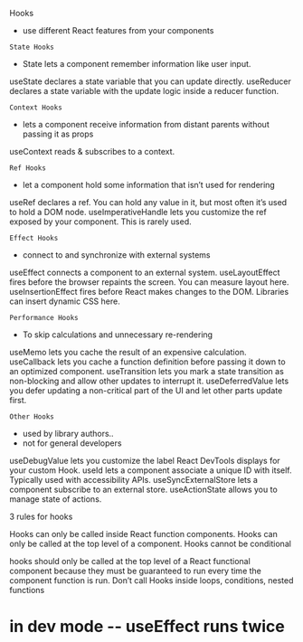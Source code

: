 Hooks
- use different React features from your components
<!------------------------------------------------------------------------------------>
`State Hooks` 
- State lets a component remember information like user input.

useState            declares a state variable that you can update directly.
useReducer          declares a state variable with the update logic inside a reducer function.
<!------------------------------------------------------------------------------------>

`Context Hooks`
- lets a component receive information from distant parents without passing it as props

useContext          reads & subscribes to a context.
<!------------------------------------------------------------------------------------>

`Ref Hooks`
- let a component hold some information that isn’t used for rendering

useRef                  declares a ref. You can hold any value in it, but most often it’s used to hold a DOM node.
useImperativeHandle     lets you customize the ref exposed by your component. This is rarely used.
<!------------------------------------------------------------------------------------>

`Effect Hooks`
- connect to and synchronize with external systems

useEffect           connects a component to an external system.
useLayoutEffect     fires before the browser repaints the screen. You can measure layout here.
useInsertionEffect  fires before React makes changes to the DOM. Libraries can insert dynamic CSS here.
<!------------------------------------------------------------------------------------>

`Performance Hooks`
- To skip calculations and unnecessary re-rendering

useMemo             lets you cache the result of an expensive calculation.
useCallback         lets you cache a function definition before passing it down to an optimized component.
useTransition       lets you mark a state transition as non-blocking and allow other updates to interrupt it.
useDeferredValue    lets you defer updating a non-critical part of the UI and let other parts update first.

<!------------------------------------------------------------------------------------>

`Other Hooks`
- used by library authors..
- not for general developers

useDebugValue       lets you customize the label React DevTools displays for your custom Hook.
useId               lets a component associate a unique ID with itself. Typically used with accessibility APIs.
useSyncExternalStore lets a component subscribe to an external store.
useActionState      allows you to manage state of actions.

<!------------------------------------------------------------------------------------>

3 rules for hooks

Hooks can only be called inside React function components.
Hooks can only be called at the top level of a component.
Hooks cannot be conditional


hooks should only be called at the top level of a React functional component 
because they must be guaranteed to run every time the component function is run.
Don’t call Hooks inside loops, conditions, nested functions

in dev mode -- useEffect runs twice
===================================================================================